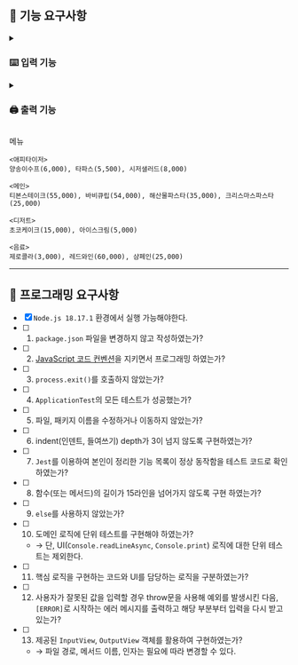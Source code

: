 ## 🚀 기능 요구사항

<details>
<summary><h3>⌨️ 입력 기능</h3></summary>

- **1. 날짜 입력**
  - [x] 사용자로부터 12월 중 예상 방문 날짜를 입력받는다.
    - 1 이상 31 이하의 숫자로만 입력을 받는다.
- **2. 메뉴 주문**
  - [x] 사용자로부터 <a href='#menu'>메뉴</a>와 개수를 입력받는다.
  - ```js
    // 다음 형태로 입력받는다.
    `${메뉴이름}-${개수}`;
    ```

</details>

<details>
<summary><h3>🖨️ 출력 기능</h3></summary>

- **1. 프롬프트 메시지 출력**
  - 날짜 입력 프롬프트
    - [x] `'12월 중 식당 예상 방문 날짜는 언제인가요? (숫자만 입력해 주세요!)'` 라는 메시지를 콘솔에 출력한다.
  - <a href='#menu'>메뉴</a> 입력 프롬프트
    - [x] `'주문하실 메뉴를 메뉴와 개수를 알려 주세요. (e.g. 해산물파스타-2,레드와인-1,초코케이크-1)'` 라는 메시지를 콘솔에 출력한다.
- **2. 이벤트 플래너 출력**

  - 단순 메시지 출력
    - [x] `'안녕하세요! 우테코 식당 12월 이벤트 플래너입니다.'` 라는 메시지를 콘솔에 출력한다.
    - [x] `'12월 ${사용자 선택일자}일에 우테코 식당에서 받을 이벤트 혜택 미리 보기!'` 라는 메시지를 콘솔에 출력한다.
  - 결과 출력

    - 공통 요구사항
      - [ ] 모든 금액은 `원` 단위로 표기한다.
      - [ ] 모든 금액은 쉼표(`,`)를 기준으로 3자리 단위로 끊어서 표기한다.
      - [ ] 할인된 금액이라면 `-`를 붙여서 음수로 표기한다.
      - [ ] 값이 없는 경우에는 `'없음'`으로 표기한다.
      - [ ] 각 항목의 이름은 꺾쇠 괄호(`< >`)로 감싸서 표기한다.
      - [ ] 각 항목 사이는 줄바꿈(`\n`)으로 구분한다.
    - 주문 메뉴
      - [ ] `'<주문 메뉴>'` 라는 제목을 출력한다.
      - [ ] <a href='#menu'>메뉴</a>의 이름과 개수를 출력한다.
      - ```js
        // 다음 형태로 출력한다.
        `${메뉴 이름} - ${<a href='#menu'>메뉴</a> 개수}개``
        ```
    - 할인 전 총 주문 금액
      - [ ] `'<할인 전 총 주문 금액>'` 라는 제목을 출력한다.
      - [ ] 고객이 입력한 <a href='#menu'>메뉴</a>의 총 금액을 출력한다.
    - 증정 메뉴
      - [ ] `'<증정 메뉴>'` 라는 제목을 출력한다.
      - [ ] `할인 전 총 주문 금액`이 12만원 이상이라면 `샴페인 1개`를 출력한다.
      - [ ] `할인 전 총 주문 금액`이 12만원 미만이라면 `없음`를 출력한다.
    - 혜택 내역

      - [ ] `'<혜택 내역>'` 라는 제목을 출력한다.
      - [ ] 고객에게 적용된 이벤트 내역을 출력한다.
      <details>
      <summary>크리스마스 이벤트</summary>

      - 크리스마스 디데이 할인
        - 이벤트 기간: 2023년 12월 1일 ~ 2023년 12월 25일
        - 할인 금액이 1,000원으로 시작하여 1일이 지날 때마다 100원씩 증가한다.
        - 총 주문 금액에서 해당 금액만큼 할인한다. (e.g. 1일: 1,000원, 2일: 1,100원, ..., 25일: 3,400원)
      - 평일 할인 **(일요일 ~ 목요일)**
        - 디저트 메뉴 1개당 2,023원 할인
      - 주말 할인 **(금요일, 토요일)**
        - 메인 메뉴 1개당 2,023원 할인
      - 특별 할인
        - 이벤트 달력에 별이 있으면 총주문 금액에서 1,000원 할인
        - 3일, 10일, 17일, 24일, 25일, 31일에는 별이 있다.
      - 증정 이벤트
        - 할인 전 총주문 금액이 12만 원 이상이라면 샴페인 1개를 증정한다.

      </details>

      - ```js
        // 다음 형태로 출력한다.
        `${이벤트 이름}: -${할인 금액}원`
        ```
      - [ ] 적용된 이벤트가 없다면 `없음`을 출력한다.

    - 총혜택 금액
      - [ ] `'<총혜택 금액>'` 라는 제목을 출력한다.
      - [ ] `${할인 금액 합계} + ${증정 <a href='#menu'>메뉴</a>의 가격}` 으로 계산한다.
    - 할인 후 예상 결제 금액
      - [ ] `'<할인 후 예상 결제 금액>'` 라는 제목을 출력한다.
      - [ ] `${할인 전 총주문 금액} - ${할인 금액}` 으로 계산한다.
    - 12월 이벤트 배지
      - [ ] `'<12월 이벤트 배지>'` 라는 제목을 출력한다.
      - [ ] `총 혜택 금액`에 따라 다음과 같은 이벤트 배지를 출력한다.
        - 5천 원 이상: `별`
        - 1만 원 이상: `트리`
        - 2만 원 이상: `산타`
      - [ ] 부여된 이벤트 배지가 없다면 `없음`을 출력한다.

- **3. 오류 출력**
  - 공통 사항
    - [x] 오류 메시지는 `'[ERROR]'` 라는 접두사를 붙여서 출력한다.
    - [x] 오류 메시지 출력 후 다시 입력을 받는다.
    - [x] 입력이 없는 경우 `'[ERROR] 입력이 없습니다. 다시 입력해 주세요.'` 라는 메시지를 출력한다.
  - 날짜 입력 오류
    - [x] 양의 정수가 아닌 경우 `'[ERROR] 유효하지 않은 날짜입니다. 다시 입력해 주세요.'` 라는 메시지를 출력한다.
    - [x] 1 이상 31 이하의 숫자가 아닌경우 `'[ERROR] 유효하지 않은 날짜입니다. 다시 입력해 주세요.'` 라는 메시지를 출력한다.
  - 메뉴 입력 오류
    - 메뉴 입력 오류는 `'[ERROR] 유효하지 않은 주문입니다. 다시 입력해 주세요.'`라는 메시지를 출력한다.
    - 메뉴 입력 오류에 해당하는 경우는 다음과 같다.
      - [x] 메뉴 이름과 개수가 하이픈(-)으로 구분되지 않은 경우
      - [x] 각각의 메뉴가 콤마(,)로 구분되지 않은 경우
      - [x] 메뉴 이름이 유효하지 않은 경우
      - [x] 메뉴 개수가 숫자가 아닌 경우
      - [x] 메뉴 개수가 1 이상이 아닌 경우
      - [x] 중복 메뉴가 있는 경우

## </details>

<span id="menu">메뉴</span>

```
<애피타이저>
양송이수프(6,000), 타파스(5,500), 시저샐러드(8,000)

<메인>
티본스테이크(55,000), 바비큐립(54,000), 해산물파스타(35,000), 크리스마스파스타(25,000)

<디저트>
초코케이크(15,000), 아이스크림(5,000)

<음료>
제로콜라(3,000), 레드와인(60,000), 샴페인(25,000)
```

---

## 🎯 프로그래밍 요구사항

- [x] `Node.js 18.17.1` 환경에서 실행 가능해야한다.
- [ ] 1. `package.json` 파일을 변경하지 않고 작성하였는가?
- [ ] 2. [JavaScript 코드 컨벤션](https://github.com/ho991217/javascript-christmas-6-ho991217#:~:text=JS%EB%A1%9C%EB%A7%8C%20%EA%B5%AC%ED%98%84%ED%95%9C%EB%8B%A4.-,JavaScript%20%EC%BD%94%EB%93%9C%20%EC%BB%A8%EB%B2%A4%EC%85%98,-%EC%9D%84%20%EC%A7%80%ED%82%A4%EB%A9%B4%EC%84%9C%20%ED%94%84%EB%A1%9C%EA%B7%B8%EB%9E%98%EB%B0%8D)을 지키면서 프로그래밍 하였는가?
- [ ] 3. `process.exit()`를 호출하지 않았는가?
- [ ] 4. `ApplicationTest`의 모든 테스트가 성공했는가?
- [ ] 5. 파일, 패키지 이름을 수정하거나 이동하지 않았는가?
- [ ] 6. indent(인덴트, 들여쓰기) depth가 3이 넘지 않도록 구현하였는가?
- [ ] 7. `Jest`를 이용하여 본인이 정리한 기능 목록이 정상 동작함을 테스트 코드로 확인하였는가?
- [ ] 8. 함수(또는 메서드)의 길이가 15라인을 넘어가지 않도록 구현 하였는가?
- [ ] 9. `else`를 사용하지 않았는가?
- [ ] 10. 도메인 로직에 단위 테스트를 구현해야 하였는가?
  - &rarr; 단, UI(`Console.readLineAsync`, `Console.print`) 로직에 대한 단위 테스트는 제외한다.
- [ ] 11. 핵심 로직을 구현하는 코드와 UI를 담당하는 로직을 구분하였는가?
- [ ] 12. 사용자가 잘못된 값을 입력할 경우 throw문을 사용해 예외를 발생시킨 다음, `[ERROR]`로 시작하는 에러 메시지를 출력하고 해당 부분부터 입력을 다시 받고 있는가?
- [ ] 13. 제공된 `InputView`, `OutputView` 객체를 활용하여 구현하였는가?
  - &rarr; 파일 경로, 메서드 이름, 인자는 필요에 따라 변경할 수 있다.
